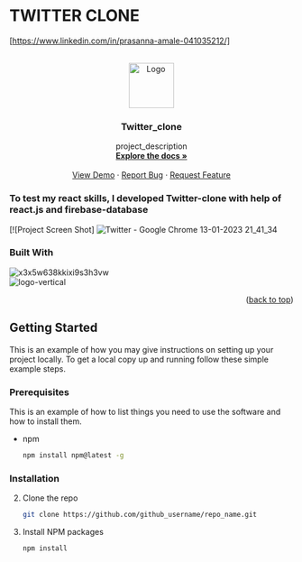 <h1>TWITTER CLONE </h1>
<a name="readme-top"></a>



<!-- PROJECT SHIELDS -->



[https://www.linkedin.com/in/prasanna-amale-041035212/]



<!-- PROJECT LOGO -->
<br />
<div align="center">
  <a href="https://github.com/github_username/repo_name">
    <img src="https://encrypted-tbn0.gstatic.com/images?q=tbn:ANd9GcS4n_urpJ9XpwOTdzBVbGvactwHrPagYQrTJPYjxfxLGkSyu7nJZVqRVGAeohnPgKMrnKE&usqp=CAU" alt="Logo" width="80" height="80">
  </a>

<h3 align="center">Twitter_clone</h3>

  <p align="center">
    project_description
    <br />
    <a href="https://github.com/PrasannaAmale11/Twitter-clone"><strong>Explore the docs »</strong></a>
    <br />
    <br />
    <a href="https://github.com/PrasannaAmale11/Twitter-clone">View Demo</a>
    ·
    <a href="https://github.com/PrasannaAmale11/Twitter-clone">Report Bug</a>
    ·
    <a href="https://github.com/PrasannaAmale11/Twitter-clone">Request Feature</a>
  </p>
</div>



<!-- TABLE OF CONTENTS 
<details>
  <summary>Table of Contents</summary>
  <ol>
    <li>
      <a href="#about-the-project">About The Project</a>
      <ul>
        <li><a href="#built-with">Built With</a></li>
      </ul>
    </li>
    <li>
      <a href="#getting-started">Getting Started</a>
      <ul>
        <li><a href="#prerequisites">Prerequisites</a></li>
        <li><a href="#installation">Installation</a></li>
      </ul>
    </li>
    <li><a href="#usage">Usage</a></li>
    <li><a href="#roadmap">Roadmap</a></li>
    <li><a href="#contributing">Contributing</a></li>
    <li><a href="#license">License</a></li>
    <li><a href="#contact">Contact</a></li>
    <li><a href="#acknowledgments">Acknowledgments</a></li>
  </ol>
</details> -->



<!-- ABOUT THE PROJECT -->
<h3>To test my react skills, I developed Twitter-clone with help of react.js and firebase-database</h3>

[![Project Screen Shot]
![Twitter - Google Chrome 13-01-2023 21_41_34](https://user-images.githubusercontent.com/110029115/212368867-dc460444-cbf7-4806-a31b-cb1500548542.png)








### Built With

![x3x5w638kkixi9s3h3vw](https://user-images.githubusercontent.com/110029115/212370861-9c46aac8-1e3f-4e65-b105-c5c21f29f551.gif) <br>
![logo-vertical](https://user-images.githubusercontent.com/110029115/213147917-631fd810-c857-4119-8607-20291004e647.png)





<p align="right">(<a href="#readme-top">back to top</a>)</p>



<!-- GETTING STARTED -->
## Getting Started

This is an example of how you may give instructions on setting up your project locally.
To get a local copy up and running follow these simple example steps.

### Prerequisites

This is an example of how to list things you need to use the software and how to install them.
* npm
  ```sh
  npm install npm@latest -g
  ```

### Installation


2. Clone the repo
   ```sh
   git clone https://github.com/github_username/repo_name.git
   ```
3. Install NPM packages
   ```sh
   npm install






